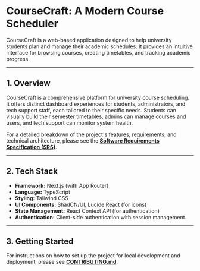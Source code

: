 # CourseCraft: A Modern Course Scheduler

CourseCraft is a web-based application designed to help university students plan and manage their academic schedules. It provides an intuitive interface for browsing courses, creating timetables, and tracking academic progress.

---

## 1. Overview

CourseCraft is a comprehensive platform for university course scheduling. It offers distinct dashboard experiences for students, administrators, and tech support staff, each tailored to their specific needs. Students can visually build their semester timetables, admins can manage courses and users, and tech support can monitor system health.

For a detailed breakdown of the project's features, requirements, and technical architecture, please see the **[Software Requirements Specification (SRS)](./SRS.md)**.

---

## 2. Tech Stack

- **Framework:** Next.js (with App Router)
- **Language:** TypeScript
- **Styling:** Tailwind CSS
- **UI Components:** ShadCN/UI, Lucide React (for icons)
- **State Management:** React Context API (for authentication)
- **Authentication:** Client-side authentication with session management.

---

## 3. Getting Started

For instructions on how to set up the project for local development and deployment, please see **[CONTRIBUTING.md](./CONTRIBUTING.md)**.
